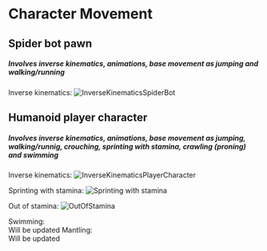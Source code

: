 # Character Movement

## Spider bot pawn 
##### Involves inverse kinematics, animations, base movement as jumping and walking/running

Inverse kinematics:
![InverseKinematicsSpiderBot](https://user-images.githubusercontent.com/82176741/176277874-3d4abb0a-4c1a-45d4-9e02-86ccb50fe4e7.png)

## Humanoid player character
##### Involves inverse kinematics, animations, base movement as jumping, walking/runnig, crouching, sprinting with stamina, crawling (proning) and swimming

Inverse kinematics:
![InverseKinematicsPlayerCharacter](https://user-images.githubusercontent.com/82176741/176279086-17dd9989-3da8-4c18-9947-1d3fe13484f5.png)

Sprinting with stamina:
![Sprinting with stamina](https://user-images.githubusercontent.com/82176741/176279429-3a4f9926-b760-4b8c-bbae-8b869e51c8fe.png)

Out of stamina:
![OutOfStamina](https://user-images.githubusercontent.com/82176741/176279692-d8fc65bb-732f-4307-b821-4386366cf576.png)

Swimming:  
Will be updated 
Mantling:  
Will be updated  
